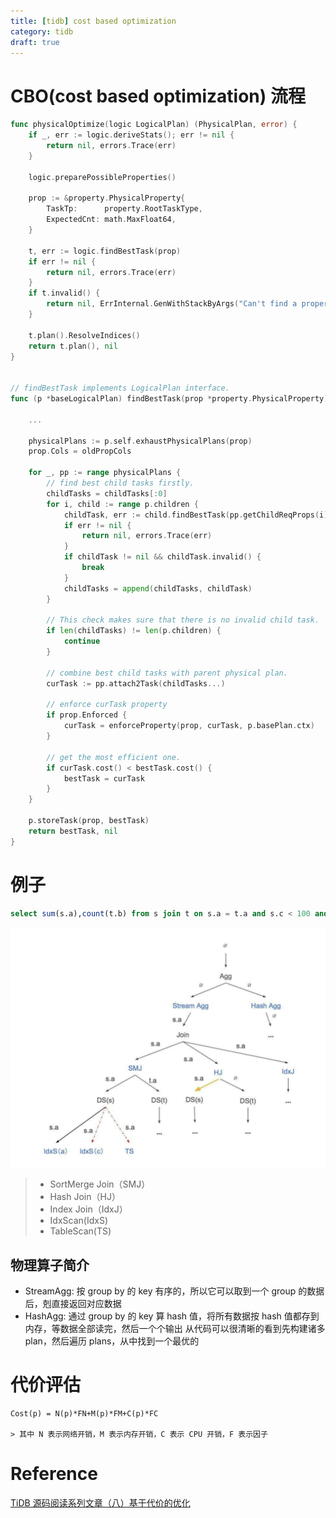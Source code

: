 ```yaml
---
title: [tidb] cost based optimization
category: tidb
draft: true
---
```


# CBO(cost based optimization) 流程

```go
func physicalOptimize(logic LogicalPlan) (PhysicalPlan, error) {
	if _, err := logic.deriveStats(); err != nil {
		return nil, errors.Trace(err)
	}

	logic.preparePossibleProperties()

	prop := &property.PhysicalProperty{
		TaskTp:      property.RootTaskType,
		ExpectedCnt: math.MaxFloat64,
	}

	t, err := logic.findBestTask(prop)
	if err != nil {
		return nil, errors.Trace(err)
	}
	if t.invalid() {
		return nil, ErrInternal.GenWithStackByArgs("Can't find a proper physical plan for this query")
	}

	t.plan().ResolveIndices()
	return t.plan(), nil
}


// findBestTask implements LogicalPlan interface.
func (p *baseLogicalPlan) findBestTask(prop *property.PhysicalProperty) (bestTask task, err error) {
    
    ...

	physicalPlans := p.self.exhaustPhysicalPlans(prop)
	prop.Cols = oldPropCols

	for _, pp := range physicalPlans {
		// find best child tasks firstly.
		childTasks = childTasks[:0]
		for i, child := range p.children {
			childTask, err := child.findBestTask(pp.getChildReqProps(i))
			if err != nil {
				return nil, errors.Trace(err)
			}
			if childTask != nil && childTask.invalid() {
				break
			}
			childTasks = append(childTasks, childTask)
		}

		// This check makes sure that there is no invalid child task.
		if len(childTasks) != len(p.children) {
			continue
		}

		// combine best child tasks with parent physical plan.
		curTask := pp.attach2Task(childTasks...)

		// enforce curTask property
		if prop.Enforced {
			curTask = enforceProperty(prop, curTask, p.basePlan.ctx)
		}

		// get the most efficient one.
		if curTask.cost() < bestTask.cost() {
			bestTask = curTask
		}
	}

	p.storeTask(prop, bestTask)
	return bestTask, nil
}
```

# 例子

```sql
select sum(s.a),count(t.b) from s join t on s.a = t.a and s.c < 100 and t.c > 10 group bys.a
```

![](/asserts/cbo1.png)
> - SortMerge Join（SMJ）
> - Hash Join（HJ）
> - Index Join（IdxJ）
> - IdxScan(IdxS)
> - TableScan(TS) 

## 物理算子简介
- StreamAgg: 按 group by 的 key 有序的，所以它可以取到一个 group 的数据后，剋直接返回对应数据
- HashAgg: 通过 group by 的 key 算 hash 值，将所有数据按 hash 值都存到内存，等数据全部读完，然后一个个输出
从代码可以很清晰的看到先构建诸多 plan，然后遍历 plans，从中找到一个最优的

# 代价评估
    Cost(p) = N(p)*FN+M(p)*FM+C(p)*FC
    
    > 其中 N 表示网络开销，M 表示内存开销，C 表示 CPU 开销，F 表示因子




# Reference
[TiDB 源码阅读系列文章（八）基于代价的优化](https://pingcap.com/blog-cn/tidb-source-code-reading-8/)

